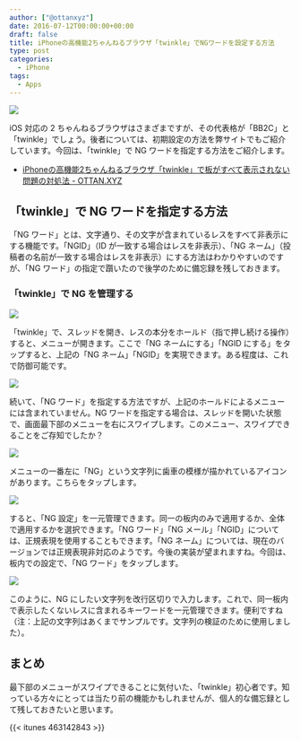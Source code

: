 ```yaml
---
author: ["@ottanxyz"]
date: 2016-07-12T00:00:00+00:00
draft: false
title: iPhoneの高機能2ちゃんねるブラウザ「twinkle」でNGワードを設定する方法
type: post
categories:
  - iPhone
tags:
  - Apps
---
```


![](160712-5784dee9214be.jpg)

iOS 対応の 2 ちゃんねるブラウザはさまざまですが、その代表格が「BB2C」と「twinkle」でしょう。後者については、初期設定の方法を弊サイトでもご紹介しています。今回は、「twinkle」で NG ワードを指定する方法をご紹介します。

* [iPhoneの高機能2ちゃんねるブラウザ「twinkle」で板がすべて表示されない問題の対処法 - OTTAN.XYZ](/posts/2016/05/twinkle-2ch-browser-settings-4343/)

## 「twinkle」で NG ワードを指定する方法

「NG ワード」とは、文字通り、その文字が含まれているレスをすべて非表示にする機能です。「NGID」（ID が一致する場合はレスを非表示）、「NG ネーム」（投稿者の名前が一致する場合はレスを非表示）にする方法はわかりやすいのですが、「NG ワード」の指定で躓いたので後学のために備忘録を残しておきます。

### 「twinkle」で NG を管理する

![](160712-5784df5113f26.png)

「twinkle」で、スレッドを開き、レスの本分をホールド（指で押し続ける操作）すると、メニューが開きます。ここで「NG ネームにする」「NGID にする」をタップすると、上記の「NG ネーム」「NGID」を実現できます。ある程度は、これで防御可能です。

![](160712-5784df5801a7f.png)

続いて、「NG ワード」を指定する方法ですが、上記のホールドによるメニューには含まれていません。NG ワードを指定する場合は、スレッドを開いた状態で、画面最下部のメニューを右にスワイプします。このメニュー、スワイプできることをご存知でしたか？

![](160712-5784df5da3c89.png)

メニューの一番左に「NG」という文字列に歯車の模様が描かれているアイコンがあります。こちらをタップします。

![](160712-5784df62552f5.png)

すると、「NG 設定」を一元管理できます。同一の板内のみで適用するか、全体で適用するかを選択できます。「NG ワード」「NG メール」「NGID」については、正規表現を使用することもできます。「NG ネーム」については、現在のバージョンでは正規表現非対応のようです。今後の実装が望まれますね。今回は、板内での設定で、「NG ワード」をタップします。

![](160712-5784e2451be76.png)

このように、NG にしたい文字列を改行区切りで入力します。これで、同一板内で表示したくないレスに含まれるキーワードを一元管理できます。便利ですね（注：上記の文字列はあくまでサンプルです。文字列の検証のために使用しました）。

## まとめ

最下部のメニューがスワイプできることに気付いた、「twinkle」初心者です。知っている方々にとっては当たり前の機能かもしれませんが、個人的な備忘録として残しておきたいと思います。

{{< itunes 463142843 >}}
